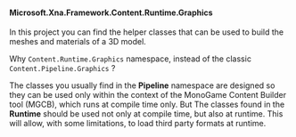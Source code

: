 ﻿#### Microsoft.Xna.Framework.Content.Runtime.Graphics

In this project you can find the helper classes that can be used to build the meshes
and materials of a 3D model.

Why `Content.Runtime.Graphics` namespace, instead of the classic `Content.Pipeline.Graphics` ?

The classes you usually find in the **Pipeline** namespace are designed so they can be used only within the
context of the MonoGame Content Builder tool (MGCB), which runs at compile time only. But The classes found in
the **Runtime** should be used not only at compile time, but also at runtime. This will allow, with some
limitations, to load third party formats at runtime.